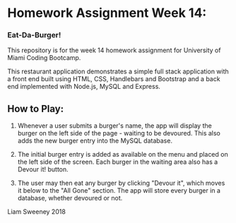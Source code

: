 # Homework Assignment Week 14:
### Eat-Da-Burger!

This repository is for the week 14 homework assignment for University of Miami Coding Bootcamp. 

This restaurant application demonstrates a simple full stack application with a front end built using HTML, CSS, Handlebars and Bootstrap and a back end implemented with Node.js, MySQL and Express. 

## How to Play:
1. Whenever a user submits a burger's name, the app will display the burger on the left side of the page - waiting to be devoured. This also adds the new burger entry into the MySQL database. 

2. The initial burger entry is added as available on the menu and placed on the left side of the screen. Each burger in the waiting area also has a Devour it! button. 

3. The user may then eat any burger by clicking "Devour it", which moves it below to the "All Gone" section.
The app will store every burger in a database, whether devoured or not.

Liam Sweeney 2018
